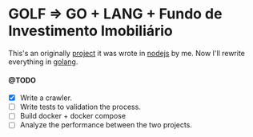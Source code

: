 GOLF => GO + LANG + Fundo de Investimento Imobiliário
==============

This's an originally [project](https://github.com/riquellopes/fii) it was wrote in [nodejs](https://nodejs.org/en/) by me. Now I'll rewrite everything in [golang](https://golang.org/).

#### @TODO

* [x] Write a crawler.
* [ ] Write tests to validation the process.
* [ ] Build docker + docker compose
* [ ] Analyze the performance between the two projects.
